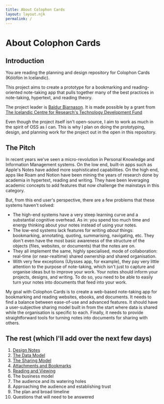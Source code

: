 ```yaml
---
title: About Colophon Cards
layout: layout.njk
permalink: /
---
```


# About Colophon Cards

## Introduction

You are reading the planning and design repository for Colophon Cards (Kólófón in Icelandic).

This project aims to create a prototype for a bookmarking and reading-oriented note-taking app that pulls together many of the best practices in note-taking, hypertext, and reading theory.

The project leader is [Baldur Bjarnason](https://www.baldurbjarnason.com/). It is made possible by a grant from [The Icelandic Centre for Research's Technology Development Fund](https://en.rannis.is/funding/research/technology-development-fund/nr/545)

Even though the project itself isn't open-source, I aim to work as much in the spirit of OSS as I can. This is why I plan on doing the prototyping, design, and planning work for the project out in the open in this repository.

## The Pitch

In recent years we've seen a micro-revolution in Personal Knowledge and Information Management systems. On the low end, built-in apps such as Apple's Notes have added more sophisticated capabilities. On the high end, apps like Roam and Notion have been mining the years of research done by academia in hypertext, reading and writing. They have been leveraging academic concepts to add features that now challenge the mainstays in this category.

But, from this end user's perspective, there are a few problems that these systems haven't solved:

- The high-end systems have a very steep learning curve and a substantial cognitive overhead. As in: you spend too much time and energy thinking about your notes instead of using your notes.
- The low-end systems lack features for writing _about_ things: bookmarking, annotating, quoting, summarising, navigating, etc. They don't even have the most basic awareness of the structure of the objects (files, websites, or documents) that the notes are on.
- They all implement the same, highly specialised, mode of collaboration: real-time (or near-realtime) shared ownership and shared organisation.
- With very few exceptions (Ulysses app, for example), they pay very little attention to the purpose of note-taking, which isn't just to capture and organise ideas but to improve your work. Your notes should inform your projects, designs, and writing. To do so, you need to be able to easily turn your notes into documents that feed into your work.

My goal with Colophon Cards is to create a web-based note-taking app for bookmarking and reading websites, ebooks, and documents. It needs to find a balance between ease-of-use and advanced features. It should have a user-subjective sharing model built in from the start where data is shared while the organisation is specific to each. Finally, it needs to provide straightforward tools for turning notes into documents for sharing with others.

## The rest (which I'll add over the next few days)

1. [Design Notes](notes/01-design-notes/)
2. [The Data Model](notes/02-data-model/)
3. [The Sharing Model](notes/03-sharing-model/)
4. [Attachments and Bookmarks](notes/04-attachments-bookmarks/)
5. [Reading and Viewing](notes/05-reading-viewing/)
6. The business model
7. The audience and its watering holes
8. Approaching the audience and establishing trust
9. The plan and broad timeline
10. Questions that will need to be answered

